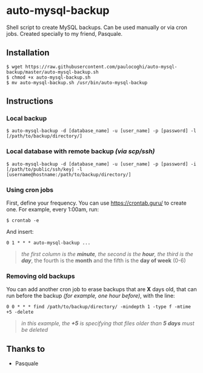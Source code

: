 # auto-mysql-backup
Shell script to create MySQL backups. Can be used manually or via cron jobs.
Created specially to my friend, Pasquale.

## Installation

```
$ wget https://raw.githubusercontent.com/paulocoghi/auto-mysql-backup/master/auto-mysql-backup.sh
$ chmod +x auto-mysql-backup.sh
$ mv auto-mysql-backup.sh /usr/bin/auto-mysql-backup
```

## Instructions

### Local backup

```
$ auto-mysql-backup -d [database_name] -u [user_name] -p [password] -l [/path/to/backup/directory/]
```

### Local database with remote backup *(via scp/ssh)*

```
$ auto-mysql-backup -d [database_name] -u [user_name] -p [password] -i [/path/to/public/ssh/key] -l [username@hostname:/path/to/backup/directory/]
```

### Using cron jobs

First, define your frequency. You can use https://crontab.guru/ to create one. For example, every 1:00am, run:

```
$ crontab -e
```

And insert:

```
0 1 * * * auto-mysql-backup ...
```

> *the first column is the **minute**, the second is the **hour**, the third is the **day***, the fourth is the **month** and the fifth is the **day of week** (0-6)

### Removing old backups

You can add another cron job to erase backups that are **X** days old, that can run before the backup *(for example, one hour before)*, with the line:

```
0 0 * * * find /path/to/backup/directory/ -mindepth 1 -type f -mtime +5 -delete
```

> *in this example, the **+5** is specifying that files older than **5 days** must be deleted*

## Thanks to

 - Pasquale
